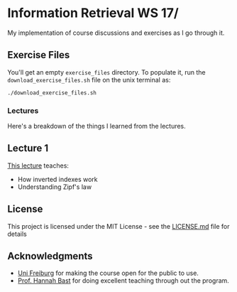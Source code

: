 # Information Retrieval WS 17/


My implementation of course discussions and exercises as I go through it.

## Exercise Files

You'll get an empty `exercise_files` directory. To populate it, run the `download_exercise_files.sh` file on the unix terminal as:

`./download_exercise_files.sh`

### Lectures

Here's a breakdown of the things I learned from the lectures.

## Lecture 1

[This lecture](https://www.youtube.com/watch?v=QjA7ujQsL0M) teaches:

 - How inverted indexes work
 - Understanding Zipf's law

## License

This project is licensed under the MIT License - see the [LICENSE.md](LICENSE.md) file for details

## Acknowledgments

* [Uni Freiburg](https://ad-wiki.informatik.uni-freiburg.de/teaching/FrontPage) for making the course open for the public to use.
* [Prof. Hannah Bast](https://ad.informatik.uni-freiburg.de/staff/bast) for doing excellent teaching through out the program.